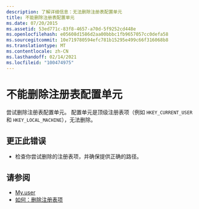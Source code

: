 ```yaml
---
description: 了解详细信息：无法删除注册表配置单元
title: 不能删除注册表配置单元
ms.date: 07/20/2015
ms.assetid: 53ed771c-83f8-4657-a70d-5f9252cd448e
ms.openlocfilehash: e05608d1586d2aa00bbbc1fb9657057cc0defa58
ms.sourcegitcommit: 10e719780594efc781b15295e499c66f316068b8
ms.translationtype: MT
ms.contentlocale: zh-CN
ms.lasthandoff: 02/14/2021
ms.locfileid: "100474975"
---
```

# <a name="cannot-delete-a-registry-hive"></a>不能删除注册表配置单元

尝试删除注册表配置单元。 配置单元是顶级注册表项（例如 `HKEY_CURRENT_USER` 和 `HKEY_LOCAL_MACHINE`），无法删除。  
  
## <a name="to-correct-this-error"></a>更正此错误  
  
- 检查你尝试删除的注册表项，并确保提供正确的路径。  
  
## <a name="see-also"></a>请参阅

- [My.user](xref:Microsoft.VisualBasic.MyServices.RegistryProxy)
- [如何：删除注册表项](../developing-apps/programming/computer-resources/how-to-delete-a-registry-key.md)
